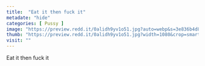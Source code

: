 ```yaml
---
title:  "Eat it then fuck it"
metadate: "hide"
categories: [ Pussy ]
image: "https://preview.redd.it/0alidh9yv1o51.jpg?auto=webp&s=3e836b4d864fe04bec73fac166f68cdb588e47fd"
thumb: "https://preview.redd.it/0alidh9yv1o51.jpg?width=1080&crop=smart&auto=webp&s=9965682a21c3c2776654a9c3daacc8e9f787132e"
visit: ""
---
```

Eat it then fuck it
